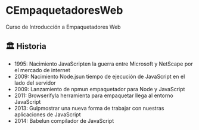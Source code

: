# CEmpaquetadoresWeb
Curso de Introducción a Empaquetadores Web

## 🏛️ Historia
- 1995: Nacimiento JavaScripten la guerra entre Microsoft y NetScape por el mercado de internet
- 2009: Nacimiento Node.jsun tiempo de ejecución de JavaScript en el lado del servidor
- 2009: Lanzamiento de npmun empaquetador para Node y JavaScript
- 2011: Browserifyla herramienta para empaquetar llega al entorno JavaScript
- 2013: Gulpmostrar una nueva forma de trabajar con nuestras aplicaciones de JavaScript
- 2014: Babelun compilador de JavaScript
